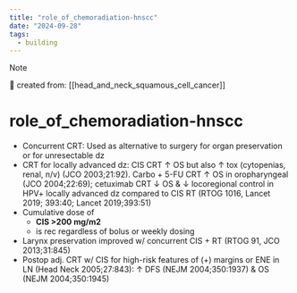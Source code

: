 ```yaml
---
title: "role_of_chemoradiation-hnscc"
date: "2024-09-28"
tags:
  - building
---
```


> [!NOTE]
> 🌱 created from: [[head_and_neck_squamous_cell_cancer]]

# role_of_chemoradiation-hnscc

- Concurrent CRT: Used as alternative to surgery for organ preservation or for unresectable dz
- CRT for locally advanced dz: CIS CRT ↑ OS but also ↑ tox (cytopenias, renal, n/v) (JCO 2003;21:92). Carbo + 5-FU CRT ↑ OS in oropharyngeal (JCO 2004;22:69); cetuximab CRT ↓ OS & ↓ locoregional control in HPV+ locally advanced dz compared to CIS RT (RTOG 1016, Lancet 2019; 393:40; Lancet 2019;393:51)
- Cumulative dose of
  - **CIS >200 mg/m2**
  - is rec regardless of bolus or weekly dosing
- Larynx preservation improved w/ concurrent CIS + RT (RTOG 91, JCO 2013;31:845)
- Postop adj. CRT w/ CIS for high-risk features of (+) margins or ENE in LN (Head Neck 2005;27:843): ↑ DFS (NEJM 2004;350:1937) & OS (NEJM 2004;350:1945)
